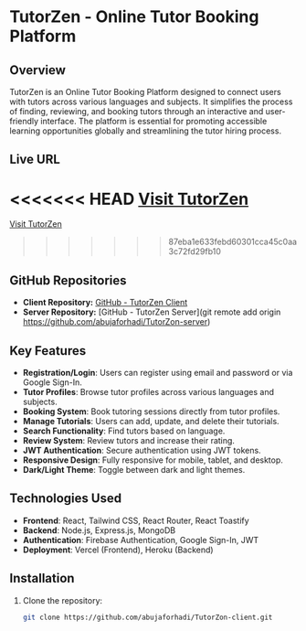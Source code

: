 # TutorZen - Online Tutor Booking Platform

## Overview
TutorZen is an Online Tutor Booking Platform designed to connect users with tutors across various languages and subjects. It simplifies the process of finding, reviewing, and booking tutors through an interactive and user-friendly interface. The platform is essential for promoting accessible learning opportunities globally and streamlining the tutor hiring process.


## Live URL
<<<<<<< HEAD
[Visit TutorZen](https://assigment11-7f8f3.web.app/) 
=======
[Visit TutorZen](https://assigment11-7f8f3.web.app/)
>>>>>>> 87eba1e633febd60301cca45c0aa3c72fd29fb10

## GitHub Repositories
- **Client Repository:** [GitHub - TutorZen Client](https://github.com/abujaforhadi/TutorZon-client)
- **Server Repository:** [GitHub - TutorZen Server](git remote add origin https://github.com/abujaforhadi/TutorZon-server)

## Key Features
- **Registration/Login**: Users can register using email and password or via Google Sign-In.
- **Tutor Profiles**: Browse tutor profiles across various languages and subjects.
- **Booking System**: Book tutoring sessions directly from tutor profiles.
- **Manage Tutorials**: Users can add, update, and delete their tutorials.
- **Search Functionality**: Find tutors based on language.
- **Review System**: Review tutors and increase their rating.
- **JWT Authentication**: Secure authentication using JWT tokens.
- **Responsive Design**: Fully responsive for mobile, tablet, and desktop.
- **Dark/Light Theme**: Toggle between dark and light themes.

## Technologies Used
- **Frontend**: React, Tailwind CSS, React Router, React Toastify
- **Backend**: Node.js, Express.js, MongoDB
- **Authentication**: Firebase Authentication, Google Sign-In, JWT
- **Deployment**: Vercel (Frontend), Heroku (Backend)

## Installation

1. Clone the repository:

   ```bash
   git clone https://github.com/abujaforhadi/TutorZon-client.git
